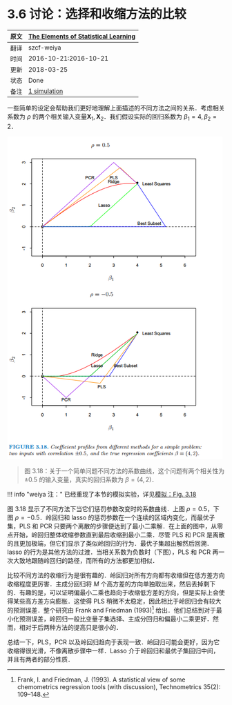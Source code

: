 # 3.6 讨论：选择和收缩方法的比较

| 原文   | [The Elements of Statistical Learning](https://web.stanford.edu/~hastie/ElemStatLearn/printings/ESLII_print12.pdf) |
| ---- | ---------------------------------------- |
| 翻译   | szcf-weiya                               |
| 时间   | 2016-10-21:2016-10-21                    |
| 更新 | 2018-03-25|
|状态|Done|
|备注| [1 simulation](../notes/linear-reg/sim-3-18/index.html) |



一些简单的设定会帮助我们更好地理解上面描述的不同方法之间的关系．考虑相关系数为 $\rho$ 的两个相关输入变量$\mathbf X_1,\mathbf X_2$．我们假设实际的回归系数为 $\beta_1=4,\beta_2=2$．

![](../img/03/fig3.18.png)

> 图 3.18：关于一个简单问题不同方法的系数曲线，这个问题有两个相关性为 $\pm 0.5$ 的输入变量，真实的回归系数为 $\beta=(4,2)$．

!!! info "weiya 注："
    已经重现了本节的模拟实验，详见[模拟：Fig. 3.18](../notes/linear-reg/sim-3-18/index.html)


图 3.18 显示了不同方法下当它们惩罚参数改变时的系数曲线．上图 $\rho=0.5$，下图 $\rho=-0.5$．岭回归和 lasso 的惩罚参数在一个连续的区域内变化，而最优子集，PLS 和 PCR 只要两个离散的步骤便达到了最小二乘解．在上面的图中，从零点开始，岭回归整体收缩参数直到最后收缩到最小二乘．尽管 PLS 和 PCR 是离散的且更加极端，但它们显示了类似岭回归的行为．最优子集超出解然后回溯．lasso 的行为是其他方法的过渡．当相关系数为负数时（下图），PLS 和 PCR 再一次大致地跟随岭回归的路径，而所有的方法都更加相似．

比较不同方法的收缩行为是很有趣的．岭回归对所有方向都有收缩但在低方差方向收缩程度更厉害．主成分回归将 $M$ 个高方差的方向单独取出来，然后丢掉剩下的．有趣的是，可以证明偏最小二乘也趋向于收缩低方差的方向，但是实际上会使得某些高方差方向膨胀．这使得 PLS 稍微不太稳定，因此相比于岭回归会有较大的预测误差．整个研究由 Frank and Friedman (1993)[^1] 给出．他们总结到对于最小化预测误差，岭回归一般比变量子集选择、主成分回归和偏最小二乘更好．然而，相对于后两种方法的提高只是很小的．

总结一下，PLS，PCR 以及岭回归趋向于表现一致．岭回归可能会更好，因为它收缩得很光滑，不像离散步骤中一样．Lasso 介于岭回归和最优子集回归中间，并且有两者的部分性质．


[^1]: Frank, I. and Friedman, J. (1993). A statistical view of some chemometrics regression tools (with discussion), Technometrics 35(2): 109–148.
